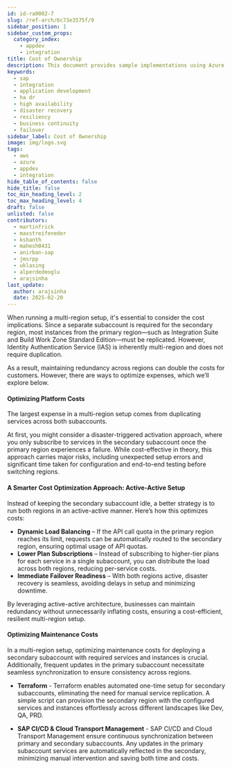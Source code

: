 ```yaml
---
id: id-ra0002-7
slug: /ref-arch/6c73e3575f/9
sidebar_position: 1
sidebar_custom_props:
  category_index:
    - appdev
    - integration
title: Cost of Ownership
description: This document provides sample implementations using Azure Traffic Manager and AWS Route 53 for high availability and disaster recovery (HA/DR) of SAP services. It includes stateless and stateful setups for SAP Cloud Integration, SAP Work Zone, and SAP HANA Cloud with multi-region DR solutions.
keywords:
  - sap
  - integration
  - application development
  - ha dr
  - high availability
  - disaster recovery
  - resiliency
  - business continuity
  - failover
sidebar_label: Cost of Ownership
image: img/logo.svg
tags:
  - aws
  - azure
  - appdev
  - integration
hide_table_of_contents: false
hide_title: false
toc_min_heading_level: 2
toc_max_heading_level: 4
draft: false
unlisted: false
contributors:
  - martinfrick
  - maxstreifeneder
  - kshanth
  - mahesh0431
  - anirban-sap
  - jmsrpp
  - uklasing
  - alperdedeoglu
  - arajsinha
last_update:
  author: arajsinha
  date: 2025-02-20
---
```


When running a multi-region setup, it's essential to consider the cost implications. Since a separate subaccount is required for the secondary region, most instances from the primary region—such as Integration Suite and Build Work Zone Standard Edition—must be replicated. However, Identity Authentication Service (IAS) is inherently multi-region and does not require duplication.

As a result, maintaining redundancy across regions can double the costs for customers. However, there are ways to optimize expenses, which we’ll explore below.

#### Optimizing Platform Costs
The largest expense in a multi-region setup comes from duplicating services across both subaccounts. 

At first, you might consider a disaster-triggered activation approach, where you only subscribe to services in the secondary subaccount once the primary region experiences a failure. While cost-effective in theory, this approach carries major risks, including unexpected setup errors and significant time taken for configuration and end-to-end testing before switching regions.

#### **A Smarter Cost Optimization Approach: Active-Active Setup**
Instead of keeping the secondary subaccount idle, a better strategy is to run both regions in an active-active manner. Here’s how this optimizes costs:

- **Dynamic Load Balancing** – If the API call quota in the primary region reaches its limit, requests can be automatically routed to the secondary region, ensuring optimal usage of API quotas.
- **Lower Plan Subscriptions** – Instead of subscribing to higher-tier plans for each service in a single subaccount, you can distribute the load across both regions, reducing per-service costs.
- **Immediate Failover Readiness** – With both regions active, disaster recovery is seamless, avoiding delays in setup and minimizing downtime.

By leveraging active-active architecture, businesses can maintain redundancy without unnecessarily inflating costs, ensuring a cost-efficient, resilient multi-region setup.

#### Optimizing Maintenance Costs
In a multi-region setup, optimizing maintenance costs for deploying a secondary subaccount with required services and instances is crucial. Additionally, frequent updates in the primary subaccount necessitate seamless synchronization to ensure consistency across regions.

- **Terraform** - Terraform enables automated one-time setup for secondary subaccounts, eliminating the need for manual service replication. A simple script can provision the secondary region with the configured services and instances effortlessly across different landscapes like Dev, QA, PRD. 

- **SAP CI/CD & Cloud Transport Management** - SAP CI/CD and Cloud Transport Management ensure continuous synchronization between primary and secondary subaccounts. Any updates in the primary subaccount services are automatically reflected in the secondary, minimizing manual intervention and saving both time and costs.